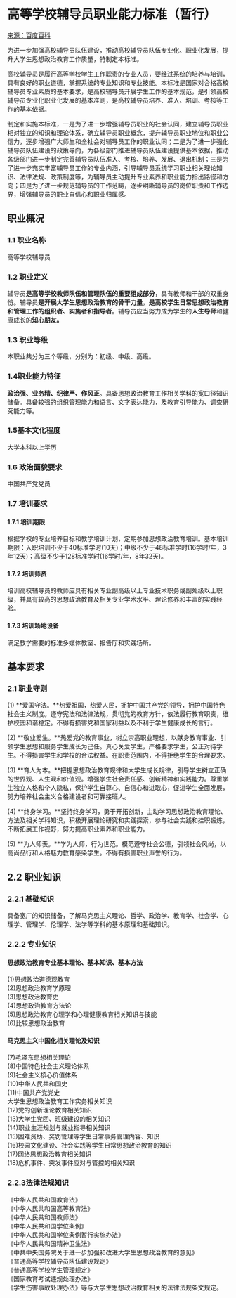 # 高等学校辅导员职业能力标准（暂行）

[来源：百度百科](https://baike.baidu.com/item/高等学校辅导员职业能力标准（暂行）/13680982?fr=aladdin)

为进一步加强高校辅导员队伍建设，推动高校辅导员队伍专业化、职业化发展，提升大学生思想政治教育工作质量，特制定本标准。

高校辅导员是履行高等学校学生工作职责的专业人员，要经过系统的培养与培训，具有良好的职业道德，掌握系统的专业知识和专业技能。本标准是国家对合格高校辅导员专业素质的基本要求，是高校辅导员开展学生工作的基本规范，是引领高校辅导员专业化职业化发展的基本准则，是高校辅导员培养、准入、培训、考核等工作的基本依据。

制定和实施本标准，一是为了进一步增强辅导员职业的社会认同，建立辅导员职业相对独立的知识和理论体系，确立辅导员职业概念，提升辅导员职业地位和职业公信力，逐步增强广大师生和全社会对辅导员工作的职业认同；二是为了进一步强化辅导员队伍建设的政策导向，为各级部门推进辅导员队伍建设提供基本依据，推动各级部门进一步制定完善辅导员队伍准入、考核、培养、发展、退出机制；三是为了进一步充实丰富辅导员工作的专业内涵，引导辅导员系统学习职业相关理论知识、法律法规、政策制度等，为辅导员主动提升专业素养和职业能力指出路径和方向；四是为了进一步规范辅导员的工作范畴，逐步明晰辅导员的岗位职责和工作边界，增强辅导员的职业自信心和职业归属感。

## 职业概况

### 1.1 职业名称

高等学校辅导员

### 1.2 职业定义

辅导员**是高等学校教师队伍和管理队伍的重要组成部分**，具有教师和干部的双重身份。辅导员**是开展大学生思想政治教育的骨干力量**，**是高校学生日常思想政治教育和管理工作的组织者、实施者和指导者**。辅导员应当努力成为学生的**人生导师**和健康成长的**知心朋友。**

### 1.3 职业等级

本职业共分为三个等级，分别为：初级、中级、高级。

### 1.4职业能力特征

**政治强、业务精、纪律严、作风正**。具备思想政治教育工作相关学科的宽口径知识储备。具备较强的组织管理能力和语言、文字表达能力，及教育引导能力、调查研究能力等。

### 1.5基本文化程度

大学本科以上学历

### 1.6 政治面貌要求

中国共产党党员

### 1.7 培训要求

#### 1.7.1 培训期限

根据学校的专业培养目标和教学培训计划，定期参加思想政治教育培训。基本培训期限：入职培训不少于40标准学时(10天)；中级不少于48标准学时(16学时/年，3年12天)；高级不少于128标准学时(16学时/年，8年32天)。

#### 1.7.2 培训师资

培训高校辅导员的教师应具有相关专业副高级以上专业技术职务或副处级以上职级，并具有较高的思想政治教育及相关专业学术水平、理论修养和丰富的实践经验。

#### 1.7.3 培训场地设备

满足教学需要的标准多媒体教室、报告厅和实践场所。  

## 基本要求  

### 2.1 职业守则

(1) **爱国守法。**热爱祖国，热爱人民，拥护中国共产党的领导，拥护中国特色社会主义制度。遵守宪法和法律法规，贯彻党的教育方针，依法履行教育职责，维护校园和谐稳定。不得有损害党和国家利益以及不利于学生健康成长的言行。  

(2) **敬业爱生。**热爱党的教育事业，树立崇高职业理想，以献身教育事业、引领学生思想和服务学生成长为己任。真心关爱学生，严格要求学生，公正对待学生。不得损害学生和学校的合法权益。在职责范围内，不得拒绝学生的合理要求。  

(3) **育人为本。**把握思想政治教育规律和大学生成长规律，引导学生树立正确的世界观、人生观和价值观。增强学生社会责任感、创新精神和实践能力。尊重学生独立人格和个人隐私，保护学生自尊心、自信心和进取心，促进学生全面发展，努力培养社会主义合格建设者和可靠接班人。  

(4) **终身学习。**坚持终身学习，勇于开拓创新，主动学习思想政治教育理论、方法及相关学科知识，积极开展理论研究和实践探索，参与社会实践和挂职锻炼，不断拓展工作视野，努力提高职业素养和职业能力。  

(5) **为人师表。**学为人师，行为世范。模范遵守社会公德，引领社会风尚，以高尚品行和人格魅力教育感染学生。不得有损害职业声誉的行为。  

## 2.2 职业知识

### 2.2.1 基础知识

具备宽广的知识储备，了解马克思主义理论、哲学、政治学、教育学、社会学、心理学、管理学、伦理学、法学等学科的基本原理和基础知识。

### 2.2.2 专业知识

#### 思想政治教育专业基本理论、基本知识、基本方法

(1)思想政治道德观教育  
(2)思想政治教育学原理  
(3)思想政治教育史  
(4)思想政治教育方法论  
(5)思想政治教育心理学和心理健康教育相关知识与技能  
(6)比较思想政治教育  

#### 马克思主义中国化相关理论及知识

(7)毛泽东思想相关理论  
(8)中国特色社会主义理论体系  
(9)社会主义核心价值体系  
(10)中华人民共和国史  
(11)中国共产党党史  
大学生思想政治教育工作实务相关知识  
(12)党的创新理论教育相关知识  
(13)大学生党团、班级建设的相关知识  
(14)职业生涯规划与就业指导相关知识  
(15)困难资助、奖罚管理等学生日常事务管理内容、知识  
(16)校园文化建设、社会实践等学生日常思想政治教育的知识  
(17)网络思想政治教育相关知识  
(18)危机事件、突发事件应对与管控的相关知识  

### 2.2.3法律法规知识
《中华人民共和国教育法》  
《中华人民共和国高等教育法》  
《中华人民共和国教师法》  
《中华人民共和国学位条例》  
《中华人民共和国学位条例暂行实施办法》  
《中华人民共和国精神卫生法》  
《中共中央国务院关于进一步加强和改进大学生思想政治教育的意见》  
《普通高等学校辅导员队伍建设规定》  
《普通高等学校学生管理规定》  
《国家教育考试违规处理办法》  
《学生伤害事故处理办法》等与大学生思想政治教育相关的法律法规条文规定。
